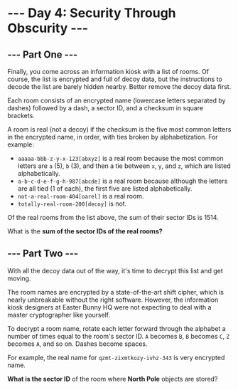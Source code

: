 # --- Day 4: Security Through Obscurity ---

## --- Part One ---

Finally, you come across an information kiosk with a list of rooms. Of course, the list is encrypted and full of decoy
data, but the instructions to decode the list are barely hidden nearby. Better remove the decoy data first.

Each room consists of an encrypted name (lowercase letters separated by dashes) followed by a dash, a sector ID, and a
checksum in square brackets.

A room is real (not a decoy) if the checksum is the five most common letters in the encrypted name, in order, with ties
broken by alphabetization. For example:

- `aaaaa-bbb-z-y-x-123[abxyz]` is a real room because the most common letters are `a` (5), `b` (3), and then a tie
  between `x`, `y`, and `z`, which are listed alphabetically.
- `a-b-c-d-e-f-g-h-987[abcde]` is a real room because although the letters are all tied (1 of each), the first five are
  listed alphabetically.
- `not-a-real-room-404[oarel]` is a real room.
- `totally-real-room-200[decoy]` is not.

Of the real rooms from the list above, the sum of their sector IDs is 1514.

What is the **sum of the sector IDs of the real rooms?**

## --- Part Two ---

With all the decoy data out of the way, it's time to decrypt this list and get moving.

The room names are encrypted by a state-of-the-art shift cipher, which is nearly unbreakable without the right software.
However, the information kiosk designers at Easter Bunny HQ were not expecting to deal with a master cryptographer like
yourself.

To decrypt a room name, rotate each letter forward through the alphabet a number of times equal to the room's sector ID.
`A` becomes `B`, `B` becomes `C`, `Z` becomes `A`, and so on. Dashes become spaces.

For example, the real name for `qzmt-zixmtkozy-ivhz-343` is very encrypted name.

**What is the sector ID** of the room where **North Pole** objects are stored?